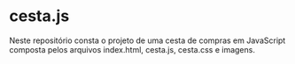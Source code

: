 # cesta.js
Neste repositório consta o projeto de uma cesta de compras em JavaScript composta pelos arquivos index.html, cesta.js, cesta.css e imagens.
